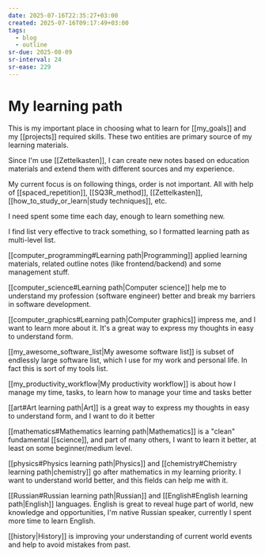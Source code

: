 ```yaml
---
date: 2025-07-16T22:35:27+03:00
created: 2025-07-16T09:17:49+03:00
tags:
  - blog
  - outline
sr-due: 2025-08-09
sr-interval: 24
sr-ease: 229
---
```


# My learning path

This is my important place in choosing what to learn for [[my_goals]] and my [[projects]] required skills. These two entities are primary source of my learning materials.

Since I'm use [[Zettelkasten]], I can create new notes based on education
materials and extend them with different sources and my experience.

My current focus is on following things, order is not important. All with help of [[spaced_repetition]], [[SQ3R_method]], [[Zettelkasten]],
[[how_to_study_or_learn|study techniques]], etc.

I need spent some time each day, enough to learn something new.

I find list very effective to track something, so I formatted learning path as multi-level list.

[[computer_programming#Learning path|Programming]] applied learning materials, related outline notes (like frontend/backend) and some management stuff.

[[computer_science#Learning path|Computer science]] help me to understand my profession (software engineer) better and break my barriers in software development.

[[computer_graphics#Learning path|Computer graphics]] impress me, and I want to learn more about it. It's a great way to express my thoughts in easy to understand form.

[[my_awesome_software_list|My awesome software list]] is subset of endlessly large software list, which I use for my work and personal life. In fact this is sort of my tools list.

[[my_productivity_workflow|My productivity workflow]] is about how I manage my time, tasks, to learn how to manage your time and tasks better

[[art#Art learning path|Art]] is a great way to express my thoughts in easy to understand form, and I want to do it better

[[mathematics#Mathematics learning path|Mathematics]] is a "clean" fundamental [[science]], and part of many others, I want to learn it better, at least on some beginner/medium level.

[[physics#Physics learning path|Physics]] and [[chemistry#Chemistry learning path|chemistry]] go after mathematics in my learning priority. I want to
understand world better, and this fields can help me with it.

[[Russian#Russian learning path|Russian]] and [[English#English learning path|English]] languages. English is great to reveal huge part of world, new knowledge and opportunities, I'm native Russian speaker, currently I spent more time to learn English.

[[history|History]] is improving your understanding of current world events and help to avoid mistakes from past.
